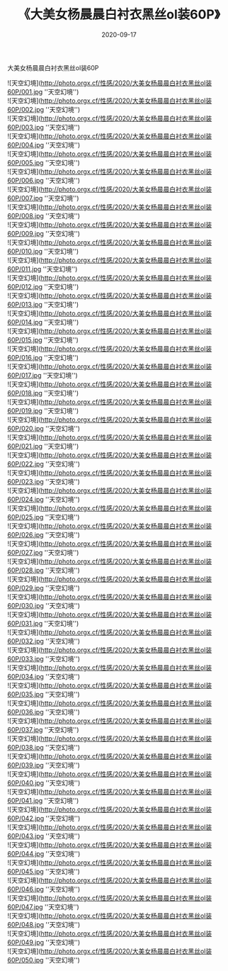 ﻿---
layout: post
title: 《大美女杨晨晨白衬衣黑丝ol装60P》
date: 2020-09-17
img: http://photo.orgx.cf/性感/2020/大美女杨晨晨白衬衣黑丝ol装60P/000.jpg
tags: [美女,性感,泳衣]
---

大美女杨晨晨白衬衣黑丝ol装60P



![天空幻境](http://photo.orgx.cf/性感/2020/大美女杨晨晨白衬衣黑丝ol装60P/001.jpg ''天空幻境'')<br>
![天空幻境](http://photo.orgx.cf/性感/2020/大美女杨晨晨白衬衣黑丝ol装60P/002.jpg ''天空幻境'')<br>
![天空幻境](http://photo.orgx.cf/性感/2020/大美女杨晨晨白衬衣黑丝ol装60P/003.jpg ''天空幻境'')<br>
![天空幻境](http://photo.orgx.cf/性感/2020/大美女杨晨晨白衬衣黑丝ol装60P/004.jpg ''天空幻境'')<br>
![天空幻境](http://photo.orgx.cf/性感/2020/大美女杨晨晨白衬衣黑丝ol装60P/005.jpg ''天空幻境'')<br>
![天空幻境](http://photo.orgx.cf/性感/2020/大美女杨晨晨白衬衣黑丝ol装60P/006.jpg ''天空幻境'')<br>
![天空幻境](http://photo.orgx.cf/性感/2020/大美女杨晨晨白衬衣黑丝ol装60P/007.jpg ''天空幻境'')<br>
![天空幻境](http://photo.orgx.cf/性感/2020/大美女杨晨晨白衬衣黑丝ol装60P/008.jpg ''天空幻境'')<br>
![天空幻境](http://photo.orgx.cf/性感/2020/大美女杨晨晨白衬衣黑丝ol装60P/009.jpg ''天空幻境'')<br>
![天空幻境](http://photo.orgx.cf/性感/2020/大美女杨晨晨白衬衣黑丝ol装60P/010.jpg ''天空幻境'')<br>
![天空幻境](http://photo.orgx.cf/性感/2020/大美女杨晨晨白衬衣黑丝ol装60P/011.jpg ''天空幻境'')<br>
![天空幻境](http://photo.orgx.cf/性感/2020/大美女杨晨晨白衬衣黑丝ol装60P/012.jpg ''天空幻境'')<br>
![天空幻境](http://photo.orgx.cf/性感/2020/大美女杨晨晨白衬衣黑丝ol装60P/013.jpg ''天空幻境'')<br>
![天空幻境](http://photo.orgx.cf/性感/2020/大美女杨晨晨白衬衣黑丝ol装60P/014.jpg ''天空幻境'')<br>
![天空幻境](http://photo.orgx.cf/性感/2020/大美女杨晨晨白衬衣黑丝ol装60P/015.jpg ''天空幻境'')<br>
![天空幻境](http://photo.orgx.cf/性感/2020/大美女杨晨晨白衬衣黑丝ol装60P/016.jpg ''天空幻境'')<br>
![天空幻境](http://photo.orgx.cf/性感/2020/大美女杨晨晨白衬衣黑丝ol装60P/017.jpg ''天空幻境'')<br>
![天空幻境](http://photo.orgx.cf/性感/2020/大美女杨晨晨白衬衣黑丝ol装60P/018.jpg ''天空幻境'')<br>
![天空幻境](http://photo.orgx.cf/性感/2020/大美女杨晨晨白衬衣黑丝ol装60P/019.jpg ''天空幻境'')<br>
![天空幻境](http://photo.orgx.cf/性感/2020/大美女杨晨晨白衬衣黑丝ol装60P/020.jpg ''天空幻境'')<br>
![天空幻境](http://photo.orgx.cf/性感/2020/大美女杨晨晨白衬衣黑丝ol装60P/021.jpg ''天空幻境'')<br>
![天空幻境](http://photo.orgx.cf/性感/2020/大美女杨晨晨白衬衣黑丝ol装60P/022.jpg ''天空幻境'')<br>
![天空幻境](http://photo.orgx.cf/性感/2020/大美女杨晨晨白衬衣黑丝ol装60P/023.jpg ''天空幻境'')<br>
![天空幻境](http://photo.orgx.cf/性感/2020/大美女杨晨晨白衬衣黑丝ol装60P/024.jpg ''天空幻境'')<br>
![天空幻境](http://photo.orgx.cf/性感/2020/大美女杨晨晨白衬衣黑丝ol装60P/025.jpg ''天空幻境'')<br>
![天空幻境](http://photo.orgx.cf/性感/2020/大美女杨晨晨白衬衣黑丝ol装60P/026.jpg ''天空幻境'')<br>
![天空幻境](http://photo.orgx.cf/性感/2020/大美女杨晨晨白衬衣黑丝ol装60P/027.jpg ''天空幻境'')<br>
![天空幻境](http://photo.orgx.cf/性感/2020/大美女杨晨晨白衬衣黑丝ol装60P/028.jpg ''天空幻境'')<br>
![天空幻境](http://photo.orgx.cf/性感/2020/大美女杨晨晨白衬衣黑丝ol装60P/029.jpg ''天空幻境'')<br>
![天空幻境](http://photo.orgx.cf/性感/2020/大美女杨晨晨白衬衣黑丝ol装60P/030.jpg ''天空幻境'')<br>
![天空幻境](http://photo.orgx.cf/性感/2020/大美女杨晨晨白衬衣黑丝ol装60P/031.jpg ''天空幻境'')<br>
![天空幻境](http://photo.orgx.cf/性感/2020/大美女杨晨晨白衬衣黑丝ol装60P/032.jpg ''天空幻境'')<br>
![天空幻境](http://photo.orgx.cf/性感/2020/大美女杨晨晨白衬衣黑丝ol装60P/033.jpg ''天空幻境'')<br>
![天空幻境](http://photo.orgx.cf/性感/2020/大美女杨晨晨白衬衣黑丝ol装60P/034.jpg ''天空幻境'')<br>
![天空幻境](http://photo.orgx.cf/性感/2020/大美女杨晨晨白衬衣黑丝ol装60P/035.jpg ''天空幻境'')<br>
![天空幻境](http://photo.orgx.cf/性感/2020/大美女杨晨晨白衬衣黑丝ol装60P/036.jpg ''天空幻境'')<br>
![天空幻境](http://photo.orgx.cf/性感/2020/大美女杨晨晨白衬衣黑丝ol装60P/037.jpg ''天空幻境'')<br>
![天空幻境](http://photo.orgx.cf/性感/2020/大美女杨晨晨白衬衣黑丝ol装60P/038.jpg ''天空幻境'')<br>
![天空幻境](http://photo.orgx.cf/性感/2020/大美女杨晨晨白衬衣黑丝ol装60P/039.jpg ''天空幻境'')<br>
![天空幻境](http://photo.orgx.cf/性感/2020/大美女杨晨晨白衬衣黑丝ol装60P/040.jpg ''天空幻境'')<br>
![天空幻境](http://photo.orgx.cf/性感/2020/大美女杨晨晨白衬衣黑丝ol装60P/041.jpg ''天空幻境'')<br>
![天空幻境](http://photo.orgx.cf/性感/2020/大美女杨晨晨白衬衣黑丝ol装60P/042.jpg ''天空幻境'')<br>
![天空幻境](http://photo.orgx.cf/性感/2020/大美女杨晨晨白衬衣黑丝ol装60P/043.jpg ''天空幻境'')<br>
![天空幻境](http://photo.orgx.cf/性感/2020/大美女杨晨晨白衬衣黑丝ol装60P/044.jpg ''天空幻境'')<br>
![天空幻境](http://photo.orgx.cf/性感/2020/大美女杨晨晨白衬衣黑丝ol装60P/045.jpg ''天空幻境'')<br>
![天空幻境](http://photo.orgx.cf/性感/2020/大美女杨晨晨白衬衣黑丝ol装60P/046.jpg ''天空幻境'')<br>
![天空幻境](http://photo.orgx.cf/性感/2020/大美女杨晨晨白衬衣黑丝ol装60P/047.jpg ''天空幻境'')<br>
![天空幻境](http://photo.orgx.cf/性感/2020/大美女杨晨晨白衬衣黑丝ol装60P/048.jpg ''天空幻境'')<br>
![天空幻境](http://photo.orgx.cf/性感/2020/大美女杨晨晨白衬衣黑丝ol装60P/049.jpg ''天空幻境'')<br>
![天空幻境](http://photo.orgx.cf/性感/2020/大美女杨晨晨白衬衣黑丝ol装60P/050.jpg ''天空幻境'')<br>